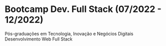 # Bootcamp Dev. Full Stack (07/2022 - 12/2022)

Pós-graduações em Tecnologia, Inovação e Negócios Digitais Desenvolvimento Web Full Stack
